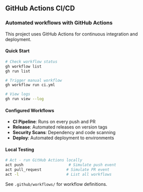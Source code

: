 ## GitHub Actions CI/CD

### Automated workflows with GitHub Actions

This project uses GitHub Actions for continuous integration and deployment.

#### Quick Start
```bash
# Check workflow status
gh workflow list
gh run list

# Trigger manual workflow
gh workflow run ci.yml

# View logs
gh run view --log
```

#### Configured Workflows
- **CI Pipeline**: Runs on every push and PR
- **Release**: Automated releases on version tags
- **Security Scans**: Dependency and code scanning
- **Deploy**: Automated deployment to environments

#### Local Testing
```bash
# Act - run GitHub Actions locally
act push                    # Simulate push event
act pull_request           # Simulate PR event
act -l                     # List all workflows
```

See `.github/workflows/` for workflow definitions.